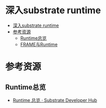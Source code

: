 # 深入substrate runtime

<!--ts-->
* [深入substrate runtime](#深入substrate-runtime)
* [参考资源](#参考资源)
   * [Runtime总览](#runtime总览)
   * [FRAME与Runtime](#frame与runtime)

<!-- Created by https://github.com/ekalinin/github-markdown-toc -->
<!-- Added by: runner, at: Wed Jul 27 03:43:57 UTC 2022 -->

<!--te-->

# 参考资源

## Runtime总览

- [Runtime 总览 · Substrate Developer Hub](https://core.tetcoin.org/docs/zh-CN/knowledgebase/runtime/)

